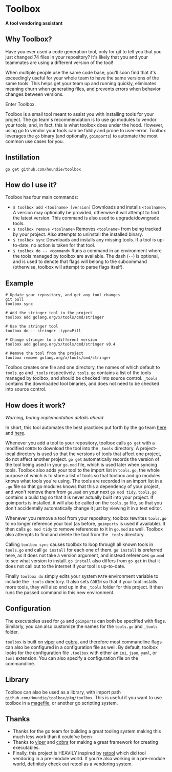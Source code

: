 Toolbox
=======

**A tool vendoring assistant**

Why Toolbox?
------------

Have you ever used a code generation tool, only for git to tell you that you just changed 74 files in your repository?  It's likely that you and your teammates are using a different version of the tool!

When multiple people use the same code base, you'll soon find that it's exceedingly useful for your whole team to have the same versions of the same tools.  This helps get your team up and running quickly, eliminates meaning churn when generating files, and prevents errors when behavior changes between versions.

Enter Toolbox.

Toolbox is a small tool meant to assist you with installing tools for your project.  The go team's recommendation is to use go modules to vendor your tools, and, in fact, this is what toolbox does under the hood.  However, using go to vendor your tools can be fiddly and prone to user-error.  Toolbox leverages the `go` binary (and optionally, `goimports`) to automate the most common use cases for you.

Instillation
-------------

`go get github.com/houndie/toolbox`

How do I use it?
----------------

Toolbox has four main commands:

* `$ toolbox add <toolname> [version]` Downloads and installs `<toolname>`.  A version may optionally be provided, otherwise it will attempt to find the latest version.  This command is also used to upgrade/downgrade tools.
* `$ toolbox remove <toolname>` Removes `<toolname>` from being tracked by your project.  Also attempts to uninstall the installed binary.
* `$ toolbox sync` Downloads and installs any missing tools.  If a tool is up-to-date, no action is taken for that tool.
* `$ toolbox do -- <command>` Runs a command in an environment where the tools managed by toolbox are available.  The dash (`--`) is optional, and is used to denote that flags will belong to the subcommand (otherwise, toolbox will attempt to parse flags itself).

Example
-------

```
# Update your repository, and get any tool changes
git pull
toolbox sync

# Add the stringer tool to the project
toolbox add golang.org/x/tools/cmd/stringer

# Use the stringer tool
toolbox do -- stringer -type=Pill

# Change stringer to a different version
toolbox add golang.org/x/tools/cmd/stringer v0.4

# Remove the tool from the project
toolbox remove golang.org/x/tools/cmd/stringer
```

Toolbox creates one file and one directory, the names of which default to `tools.go` and `_tools` respectively.  `tools.go` contains a list of the tools managed by toolbox, and should be checked into source control.  `_tools` contains the downloaded tool binaries, and does not need to be checked into source control.

How does it work?
-----------------

*Warning, boring implementation details ahead*

In short, this tool automates the best practices put forth by the go team [here](https://github.com/golang/go/wiki/Modules#how-can-i-track-tool-dependencies-for-a-module) and [here](https://github.com/go-modules-by-example/index/blob/master/010_tools/README.md).

Whenever you add a tool to your repository, toolbox calls `go get` with a modified `GOBIN` to download the tool into the `_tools` directory.  A project-local directory is used so that the versions of tools that affect one project, do not affect another project.  `go get` automatically records the version of the tool being used in your `go.mod` file, which is used later when syncing tools.  Toolbox also adds your tool to the import list in `tools.go`, the whole purpose of which is to store a list of tools so that toolbox and go modules knows what tools you're using.  The tools are recorded in an import list in a `.go` file so that go modules knows that this a dependency of your project, and won't remove them from `go.mod` on your next `go mod tidy`.  `tools.go` contains a build tag so that it is never actually built into your project.  If goimports is installed, it will also be called on the `tools.go` file, so that you don't accidentally automatically change it just by viewing it in a text editor.

Whenever you remove a tool from your repository, toolbox rewrites `tools.go` to no longer reference your tool (as before, `goimports` is used if available).  It then calls `go mod tidy` to remove references to it in `go.mod` as well.  Toolbox also attempts to find and delete the tool from the `_tools` directory.

Calling `toolbox sync` causes toolbox to loop through all known tools in `tools.go` and call `go install` for each one of them.  `go install` is preferred here, as it does not take a version argument, and instead references `go.mod` to see what version to install.  `go install` also differs from `go get` in that it does not call out to the internet if your tool is up-to-date.

Finally `toolbox do` simply edits your system `PATH` environment variable to include the `_tools` directory.  It also sets `GOBIN` so that if your tool installs more tools, they will also end up in the `_tools` folder for this project. It then runs the passed command in this new environment.

Configuration
-------------

The executables used for `go` and `goimports` can both be specified with flags.  Similarly, you can also customize the names for the `tools.go` and `_tools` folder.

`toolbox` is built on [viper](https://github.com/spf13/viper) and [cobra](https://github.com/spf13/cobra), and therefore most commandline flags can also be configured in a configuration file as well. By default, toolbox looks for the configuration file `.toolbox` with either an `ini`, `json`, `yaml`, or `toml` extension.  You can also specify a configuration file on the commandline.

Library
-------

Toolbox can also be used as a library, with import path `github.com/Houndie/toolbox/pkg/toolbox`.  This is useful if you want to use toolbox in a [magefile](https://github.com/magefile/mage), or another go scripting system.

Thanks
------

* Thanks for the go team for building a great tooling system making this much less work than it could've been
* Thanks to [viper](https://github.com/spf13/viper) and [cobra](https://github.com/spf13/cobra) for making a great framework for creating executables.
* Finally, this project is HEAVILY inspired by [retool](https://github.com/twitchtv/retool) which did tool vendoring in a pre-module world.  If you're also working in a pre-module world, definitely check out retool as a vendoring system.
